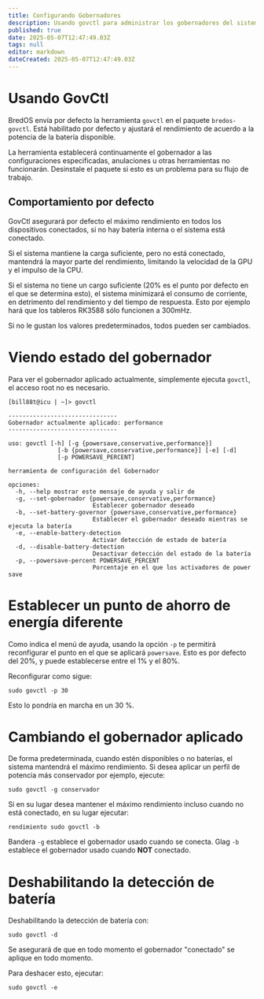 ```yaml
---
title: Configurando Gobernadores
description: Usando govctl para administrar los gobernadores del sistema
published: true
date: 2025-05-07T12:47:49.03Z
tags: null
editor: markdown
dateCreated: 2025-05-07T12:47:49.03Z
---
```


# Usando GovCtl

BredOS envía por defecto la herramienta `govctl` en el paquete `bredos-govctl`.
Está habilitado por defecto y ajustará el rendimiento de acuerdo a la potencia de la batería disponible.

La herramienta establecerá continuamente el gobernador a las configuraciones especificadas, anulaciones u otras herramientas no funcionarán.
Desinstale el paquete si esto es un problema para su flujo de trabajo.

## Comportamiento por defecto

GovCtl asegurará por defecto el máximo rendimiento en todos los dispositivos conectados, si no hay batería interna o el sistema está conectado.

Si el sistema mantiene la carga suficiente, pero no está conectado, mantendrá la mayor parte del rendimiento, limitando la velocidad de la GPU y el impulso de la CPU.

Si el sistema no tiene un cargo suficiente (20% es el punto por defecto en el que se determina esto),
el sistema minimizará el consumo de corriente, en detrimento del rendimiento y del tiempo de respuesta.
Esto por ejemplo hará que los tableros RK3588 sólo funcionen a 300mHz.

Si no le gustan los valores predeterminados, todos pueden ser cambiados.

# Viendo estado del gobernador

Para ver el gobernador aplicado actualmente, simplemente ejecuta `govctl`, el acceso root no es necesario.

```
[bill88t@icu | ~]> govctl

-------------------------------
Gobernador actualmente aplicado: performance
-------------------------------

uso: govctl [-h] [-g {powersave,conservative,performance}]
              [-b {powersave,conservative,performance}] [-e] [-d]
              [-p POWERSAVE_PERCENT]

herramienta de configuración del Gobernador

opciones:
  -h, --help mostrar este mensaje de ayuda y salir de
  -g, --set-gobernador {powersave,conservative,performance}
                        Establecer gobernador deseado
  -b, --set-battery-governor {powersave,conservative,performance}
                        Establecer el gobernador deseado mientras se ejecuta la batería
  -e, --enable-battery-detection
                        Activar detección de estado de batería
  -d, --disable-battery-detection
                        Desactivar detección del estado de la batería
  -p, --powersave-percent POWERSAVE_PERCENT
                        Porcentaje en el que los activadores de power save
```

# Establecer un punto de ahorro de energía diferente

Como indica el menú de ayuda, usando la opción `-p` te permitirá reconfigurar el punto en el que se aplicará `powersave`. Esto es por defecto del 20%, y puede establecerse entre el 1% y el 80%.

Reconfigurar como sigue:

```
sudo govctl -p 30
```

Esto lo pondría en marcha en un 30 %.

# Cambiando el gobernador aplicado

De forma predeterminada, cuando estén disponibles o no baterías, el sistema mantendrá el máximo rendimiento.
Si desea aplicar un perfil de potencia más conservador por ejemplo, ejecute:

```
sudo govctl -g conservador
```

Si en su lugar desea mantener el máximo rendimiento incluso cuando no está conectado, en su lugar ejecutar:

```
rendimiento sudo govctl -b
```

Bandera `-g` establece el gobernador usado cuando se conecta.
Glag `-b` establece el gobernador usado cuando **NOT** conectado.

# Deshabilitando la detección de batería

Deshabilitando la detección de batería con:

```
sudo govctl -d
```

Se asegurará de que en todo momento el gobernador "conectado" se aplique en todo momento.

Para deshacer esto, ejecutar:

```
sudo govctl -e
```